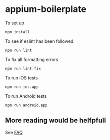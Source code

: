 # appium-boilerplate

To set up
```
npm install
```

To see if eslint has been followed
```
npm run lint
```

To fix all formatting errors
```
npm run lint:fix
```

To run iOS tests
```
npm run ios.app
```

To run Android tests
```
npm run android.app
```

## More reading would be helfpfull
See [FAQ](./docs)

